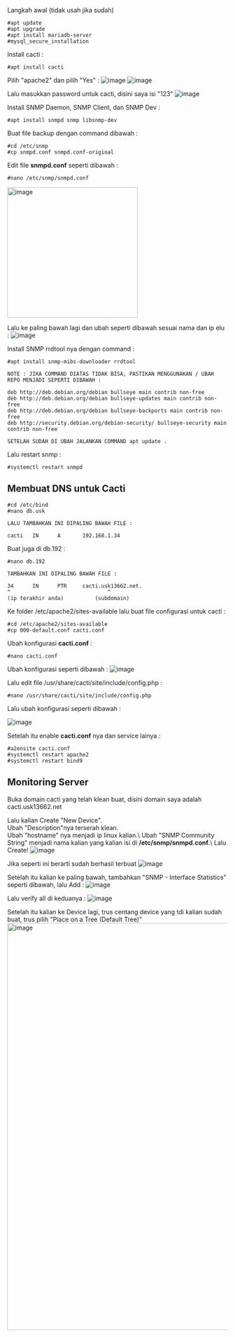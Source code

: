 Langkah awal (tidak usah jika sudah)
```
#apt update
#apt upgrade
#apt install mariadb-server
#mysql_secure_installation
```

Install cacti : 
```
#apt install cacti
```

Pilih "apache2" dan pilih "Yes" : 
![image](https://github.com/soulahuden/tkj3/assets/106908185/6376ed54-dd43-41a9-a631-763765d78a82)
![image](https://github.com/soulahuden/tkj3/assets/106908185/7a36fcf9-ea4e-4e77-97a4-f6a19dee981a)

Lalu masukkan password untuk cacti, disini saya isi "123" 
![image](https://github.com/soulahuden/tkj3/assets/106908185/aab3d566-88ac-4d46-ad72-ba36ccecfb05)


Install SNMP Daemon, SNMP Client, dan SNMP Dev : 
```
#apt install snmpd snmp libsnmp-dev
```

Buat file backup dengan command dibawah : 
```
#cd /etc/snmp
#cp snmpd.conf snmpd.conf-original
```

Edit file **snmpd.conf** seperti dibawah : 
```
#nano /etc/snmp/snmpd.conf
```
<img width="298" alt="image" src="https://github.com/soulahuden/tkj3/assets/106908185/0ae7d48c-5408-424c-9da4-6e07038f358f">

Lalu ke paling bawah lagi dan ubah seperti dibawah sesuai nama dan ip elu : 
![image](https://github.com/soulahuden/tkj3/assets/106908185/717cc751-f972-49c2-a9bd-4aa1223574cf)


Install SNMP rrdtool nya dengan command : 
```
#apt install snmp-mibs-downloader rrdtool

NOTE : JIKA COMMAND DIATAS TIDAK BISA, PASTIKAN MENGGUNAKAN / UBAH REPO MENJADI SEPERTI DIBAWAH :

deb http://deb.debian.org/debian bullseye main contrib non-free
deb http://deb.debian.org/debian bullseye-updates main contrib non-free
deb http://deb.debian.org/debian bullseye-backports main contrib non-free
deb http://security.debian.org/debian-security/ bullseye-security main contrib non-free

SETELAH SUDAH DI UBAH JALANKAN COMMAND apt update .
```

Lalu restart snmp : 
```
#systemctl restart snmpd
```

## Membuat DNS untuk Cacti 

```
#cd /etc/bind
#nano db.usk

LALU TAMBAHKAN INI DIPALING BAWAH FILE : 

cacti   IN      A       192.168.1.34
```

Buat juga di db.192 : 

```
#nano db.192

TAMBAHKAN INI DIPALING BAWAH FILE :

34      IN      PTR     cacti.usk13662.net.
^                               ^ 
(ip terakhir anda)          (subdomain)

```

Ke folder /etc/apache2/sites-available lalu buat file configurasi untuk cacti : 
```
#cd /etc/apache2/sites-available
#cp 000-default.conf cacti.conf
```

Ubah konfigurasi **cacti.conf** :
```
#nano cacti.conf
```

Ubah konfigurasi seperti dibawah : 
![image](https://github.com/soulahuden/tkj3/assets/106908185/abff601b-d937-4a9f-bf86-c10ed956c60e)


Lalu edit file /usr/share/cacti/site/include/config.php :
```
#nano /usr/share/cacti/site/include/config.php
```

Lalu ubah konfigurasi seperti dibawah : 


![image](https://github.com/soulahuden/tkj3/assets/106908185/4e7a967a-fb9d-4498-a0fc-e5beb9d504a3)


Setelah itu enable **cacti.conf** nya dan service lainya :
```
#a2ensite cacti.conf
#systemctl restart apache2
#systemctl restart bind9
```

## Monitoring Server 

Buka domain cacti yang telah klean buat, disini domain saya adalah cacti.usk13662.net

Lalu kalian Create "New Device".\
Ubah "Description"nya terserah klean.\
Ubah "hostname" nya menjadi ip linux kalian.\ 
Ubah "SNMP Community String" menjadi nama kalian yang kalian isi di **/etc/snmp/snmpd.conf**.\ 
Lalu Create! 
![image](https://github.com/soulahuden/tkj3/assets/106908185/106a3473-8192-45e6-91d6-6f1d08bb732e)

Jika seperti ini berarti sudah berhasil terbuat 
![image](https://github.com/soulahuden/tkj3/assets/106908185/cdca04a2-3f52-459b-9b24-036720aa48a8)


Setelah itu kalian ke paling bawah, tambahkan "SNMP - Interface Statistics" seperti dibawah, lalu Add : 
![image](https://github.com/soulahuden/tkj3/assets/106908185/d664f558-1c80-42ba-b261-24f1340d6d8a)


Lalu verify all di keduanya : 
![image](https://github.com/soulahuden/tkj3/assets/106908185/133a1064-3da9-474f-9dc1-63ca6d625e8e)

Setelah itu kalian ke Device lagi, trus centang device yang tdi kalian sudah buat, trus pilih "Place on a Tree (Default Tree)" 
<img width="929" alt="image" src="https://github.com/soulahuden/tkj3/assets/106908185/2d2aa06c-a190-48be-b23b-c161c09efa71">






